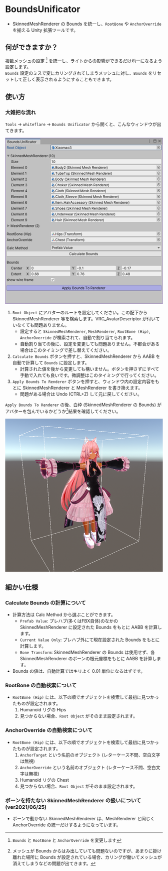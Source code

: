 # BoundsUnificator

- SkinnedMeshRenderer の Bounds を統一し、`RootBone` や `AnchorOverride` を揃える Unity 拡張ツールです。

## 何ができますか？

複数メッシュの設定 [^1] を統一し、ライトからの影響ができるだけ均一になるよう設定します。  
`Bounds` 設定のミスで変にカリングされてしまうメッシュに対し、`Bounds` をリセットして正しく表示されるようにすることもできます。

[^1]: `Bounds` と `RootBone` と `AnchorOverride` を変更します

## 使い方

### 大雑把な流れ

`Tools` → `whiteflare` → `Bounds Unificator` から開くと、こんなウィンドウが出てきます。

![Image](./img/BoundsUnificator-01.png)

1. `Root Object` にアバターのルートを設定してください。この配下から SkinnedMeshRenderer 等を検索します。VRC_AvatarDescriptor が付いていなくても問題ありません。
    - 設定すると `SkinnedMeshRenderer`, `MeshRenderer`, `RootBone (Hip)`, `AnchorOverride` が検索されて、自動で割り当てられます。
    - 自動割り当ての後に、設定を変更しても問題ありません。不都合がある場合はこのタイミングで差し替えてください。
2. `Calculate Bounds` ボタンを押すと、SkinnedMeshRenderer から AABB を自動で計算して `Bounds` に設定します。
    - 計算された値を後から変更しても構いません。ボタンを押さずにすべて手動で入れても良いです。微調整はこのタイミングで行ってください。
3. `Apply Bounds To Renderer` ボタンを押すと、ウィンドウ内の設定内容をもとに SkinnedMeshRenderer と MeshRenderer を書き換えます。
    - 問題がある場合は Undo (CTRL+Z) して元に戻してください。

`Apply Bounds To Renderer` の後、白枠 (SkinnedMeshRenderer の Bounds) がアバターを包んでいるかどうか[^2]結果を確認してください。

![Image](./img/BoundsUnificator-02.png)

[^2]: メッシュが Bounds からはみ出していても問題ないのですが、あまりに掛け離れた場所に Bounds が設定されている場合、カリングが働いてメッシュが消えてしまうなどの問題が出てきます。

## 細かい仕様

### Calculate Bounds の計算について

- 計算方法は Calc Method から選ぶことができます。
    - `Prefab Value`: プレハブ(多くはFBX自体)のなかの SkinnedMeshRenderer に設定された Bounds をもとに AABB を計算します。
    - `Current Value Only`: プレハブ外にて現在設定された Bounds をもとに計算します。
    - `Bone Transform`: SkinnedMeshRenderer の Bounds は使用せず、各 SkinnedMeshRenderer のボーンの根元座標をもとに AABB を計算します。
- Bounds の値は、自動計算ではキリよく 0.01 単位になるはずです。

### RootBone の自動検索について

- `RootBone (Hip)` には、以下の順でオブジェクトを検索して最初に見つかったものが設定されます。
    1. Humanoid リグの Hips
    2. 見つからない場合、`Root Object` がそのまま設定されます。

### AnchorOverride の自動検索について

- `RootBone (Hip)` には、以下の順でオブジェクトを検索して最初に見つかったものが設定されます。
    1. `AnchorTarget` という名前のオブジェクト (レターケース不問、空白文字は無視)
    2. `AnchorOverride` という名前のオブジェクト (レターケース不問、空白文字は無視)
    3. Humanoid リグの Chest
    4. 見つからない場合、`Root Object` がそのまま設定されます。

### ボーンを持たない SkinnedMeshRenderer の扱いについて (ver2021/06/25)

- ボーンで動かない SkinnedMeshRenderer は、MeshRenderer と同じく AnchorOverride の統一だけするようになっています。

